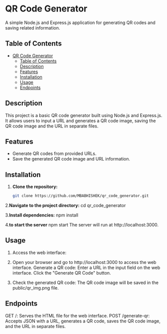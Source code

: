 # QR Code Generator

A simple Node.js and Express.js application for generating QR codes and saving related information.

## Table of Contents

- [QR Code Generator](#qr-code-generator)
  - [Table of Contents](#table-of-contents)
  - [Description](#description)
  - [Features](#features)
  - [Installation](#installation)
  - [Usage](#usage)
  - [Endpoints](#endpoints)

## Description

This project is a basic QR code generator built using Node.js and Express.js. It allows users to input a URL and generates a QR code image, saving the QR code image and the URL in separate files.

## Features

- Generate QR codes from provided URLs.
- Save the generated QR code image and URL information.

## Installation

1. **Clone the repository:**

   ```bash
   git clone https://github.com/MBABHISHEK/qr_code_generator.git

2.**Navigate to the project directory:**
   cd qr_code_generator
   
3.**Install dependencies:**
    npm install   

4.**to start the server**
npm start
The server will run at http://localhost:3000.

## Usage
1. Access the web interface:

2. Open your browser and go to http://localhost:3000 to access the web interface.
   Generate a QR code:
   Enter a URL in the input field on the web interface.
   Click the "Generate QR Code" button.
3. Check the generated QR code:
   The QR code image will be saved in the public/qr_img.png file.

## Endpoints
GET /: Serves the HTML file for the web interface.
POST /generate-qr: Accepts JSON with a URL, generates a QR code, saves the QR code image, and the URL in separate files.
